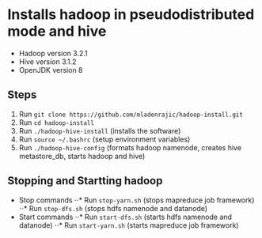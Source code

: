 # Installs hadoop in pseudodistributed mode and hive
  * Hadoop version 3.2.1
  * Hive version 3.1.2
  * OpenJDK version 8
  
  
## Steps
  1. Run `git clone https://github.com/mladenrajic/hadoop-install.git`
  2. Run `cd hadoop-install`
  3. Run `./hadoop-hive-install` (installs the software)
  4. Run `source ~/.bashrc` (setup environment variables)
  5. Run `./hadoop-hive-config` (formats hadoop namenode, creates hive metastore_db, starts hadoop and hive)

## Stopping and Startting hadoop
 * Stop commands
 ⋅⋅* Run `stop-yarn.sh` (stops mapreduce job framework)
 ⋅⋅* Run `stop-dfs.sh` (stops hdfs namenode and datanode)
 * Start commands
 ⋅⋅* Run `start-dfs.sh` (starts hdfs namenode and datanode)
 ⋅⋅* Run `start-yarn.sh` (starts mapreduce job framework)
